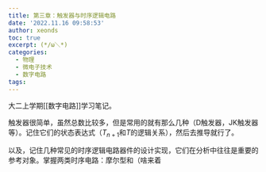 ```yaml
---
title: 第三章：触发器与时序逻辑电路
date: '2022.11.16 09:58:53'
author: xeonds
toc: true
excerpt: (*/ω＼*)
categories:
  - 物理
  - 微电子技术
  - 数字电路
tags:
---
```


大二上学期[[数字电路]]学习笔记。

触发器很简单，虽然总数比较多，但是常用的就有那么几种（D触发器，JK触发器等）。记住它们的状态表达式（$T_{n+1}$和$T$的逻辑关系），然后去推导就行了。

以及，记住几种常见的时序逻辑电路器件的设计实现，它们在分析中往往是重要的参考对象。掌握两类时序电路：摩尔型和（啥来着
